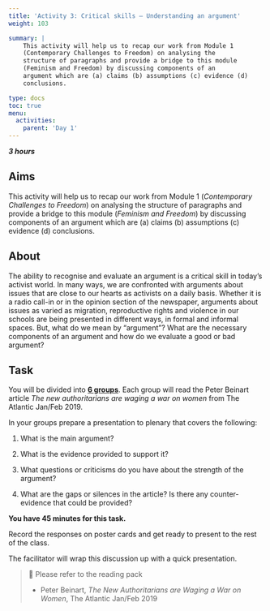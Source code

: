 ```yaml
---
title: 'Activity 3: Critical skills – Understanding an argument'
weight: 103

summary: |
    This activity will help us to recap our work from Module 1
    (Contemporary Challenges to Freedom) on analysing the
    structure of paragraphs and provide a bridge to this module
    (Feminism and Freedom) by discussing components of an
    argument which are (a) claims (b) assumptions (c) evidence (d)
    conclusions.

type: docs
toc: true
menu:
  activities:
    parent: 'Day 1'
---
```


***3 hours***

## Aims

<!-- XXX: Reference to Module 1 -->
This activity will help us to recap our work from Module 1
(_Contemporary Challenges to Freedom_) on analysing the
structure of paragraphs and provide a bridge to this module
(_Feminism and Freedom_) by discussing components of an
argument which are (a) claims (b) assumptions \(c) evidence (d)
conclusions.

## About

The ability to recognise and evaluate an argument is a critical
skill in today’s activist world. In many ways, we are confronted
with arguments about issues that are close to our hearts as
activists on a daily basis. Whether it is a radio call-in or in the
opinion section of the newspaper, arguments about issues as
varied as migration, reproductive rights and violence in our
schools are being presented in different ways, in formal and
informal spaces. But, what do we mean by “argument”? What
are the necessary components of an argument and how do we
evaluate a good or bad argument?

## Task

You will be divided into <u>**6 groups**</u>. Each group will read the
Peter Beinart article *The new authoritarians are waging a war on
women* from The Atlantic Jan/Feb 2019.

In your groups prepare a presentation to plenary that covers the
following:

1. What is the main argument?

2. What is the evidence provided to support it?

3. What questions or criticisms do you have about the strength
of the argument?

4. What are the gaps or silences in the article? Is there any
counter-evidence that could be provided?

**You have 45 minutes for this task.**

Record the responses on poster cards and get ready to present
to the rest of the class.

The facilitator will wrap this discussion up with a quick
presentation.

> 📖️ Please refer to the reading pack
>
> * Peter Beinart, *The New Authoritarians are Waging
> a War on Women*, The Atlantic Jan/Feb 2019
